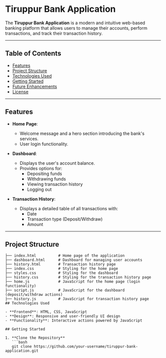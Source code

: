 # Tiruppur Bank Application

The **Tiruppur Bank Application** is a modern and intuitive web-based banking platform that allows users to manage their accounts, perform transactions, and track their transaction history.

---

## Table of Contents

- [Features](#features)
- [Project Structure](#project-structure)
- [Technologies Used](#technologies-used)
- [Getting Started](#getting-started)
- [Future Enhancements](#future-enhancements)
- [License](#license)

---

## Features

- **Home Page**:
  - Welcome message and a hero section introducing the bank's services.
  - User login functionality.

- **Dashboard**:
  - Displays the user's account balance.
  - Provides options for:
    - Depositing funds
    - Withdrawing funds
    - Viewing transaction history
    - Logging out

- **Transaction History**:
  - Displays a detailed table of all transactions with:
    - Date
    - Transaction type (Deposit/Withdraw)
    - Amount

---

## Project Structure

```plaintext
├── index.html          # Home page of the application
├── dashboard.html      # Dashboard for managing user accounts
├── history.html        # Transaction history page
├── index.css           # Styling for the home page
├── styles.css          # Styling for the dashboard
├── history.css         # Styling for the transaction history page
├── home.js             # JavaScript for the home page (login functionality)
├── script.js           # JavaScript for the dashboard (deposit/withdraw actions)
├── history.js          # JavaScript for transaction history page
## Technologies Used

- **Frontend**: HTML, CSS, JavaScript
- **Design**: Responsive and user-friendly UI design
- **Functionality**: Interactive actions powered by JavaScript

## Getting Started

1. **Clone the Repository**
   ```bash
   git clone https://github.com/your-username/tiruppur-bank-application.git
